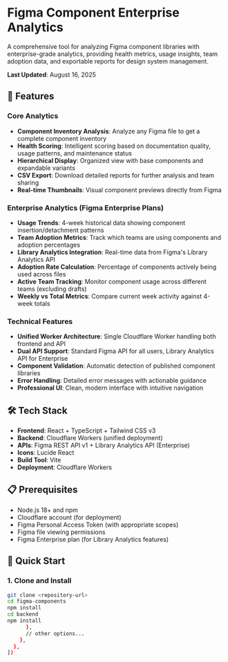 # Figma Component Enterprise Analytics

A comprehensive tool for analyzing Figma component libraries with enterprise-grade analytics, providing health metrics, usage insights, team adoption data, and exportable reports for design system management.

**Last Updated**: August 16, 2025

## 🚀 Features

### Core Analytics
- **Component Inventory Analysis**: Analyze any Figma file to get a complete component inventory
- **Health Scoring**: Intelligent scoring based on documentation quality, usage patterns, and maintenance status
- **Hierarchical Display**: Organized view with base components and expandable variants
- **CSV Export**: Download detailed reports for further analysis and team sharing
- **Real-time Thumbnails**: Visual component previews directly from Figma

### Enterprise Analytics (Figma Enterprise Plans)
- **Usage Trends**: 4-week historical data showing component insertion/detachment patterns
- **Team Adoption Metrics**: Track which teams are using components and adoption percentages
- **Library Analytics Integration**: Real-time data from Figma's Library Analytics API
- **Adoption Rate Calculation**: Percentage of components actively being used across files
- **Active Team Tracking**: Monitor component usage across different teams (excluding drafts)
- **Weekly vs Total Metrics**: Compare current week activity against 4-week totals

### Technical Features
- **Unified Worker Architecture**: Single Cloudflare Worker handling both frontend and API
- **Dual API Support**: Standard Figma API for all users, Library Analytics API for Enterprise
- **Component Validation**: Automatic detection of published component libraries
- **Error Handling**: Detailed error messages with actionable guidance
- **Professional UI**: Clean, modern interface with intuitive navigation

## 🛠 Tech Stack

- **Frontend**: React + TypeScript + Tailwind CSS v3
- **Backend**: Cloudflare Workers (unified deployment)
- **APIs**: Figma REST API v1 + Library Analytics API (Enterprise)
- **Icons**: Lucide React
- **Build Tool**: Vite
- **Deployment**: Cloudflare Workers

## 📋 Prerequisites

- Node.js 18+ and npm
- Cloudflare account (for deployment)
- Figma Personal Access Token (with appropriate scopes)
- Figma file viewing permissions
- Figma Enterprise plan (for Library Analytics features)

## 🚀 Quick Start

### 1. Clone and Install

```bash
git clone <repository-url>
cd figma-components
npm install
cd backend
npm install
      },
      // other options...
    },
  },
])
```
